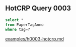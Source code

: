 
## HotCRP Query 0003
```sql
select *
from PaperTagAnno
where tag=?
```
[examples/h0003-hotcrp.md](/examples/h0003-hotcrp.md)